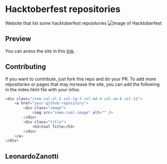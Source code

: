 # Hacktoberfest repositories
Website that list some hacktoberfest repositories
![Image of Hacktoberfest](https://github.com/kartikagarwal9/hacktoberfest-repositories/blob/main/hacktoberfest.png)

## Preview
You can acess the site in this [link](https://leonardozanotti.github.io/hacktoberfest-repositories/).

## Contributing
If you want to contribute, just fork this repo and do your PR.
To add more repositories or pages that may increase the site, you can add the following in the index.html file with your infos:
```bash
<div class="item col-xl-2 col-lg-3 col-md-4 col-sm-6 col-12">
    <a href="your-github-repository">
        <div class="image">
            <img src="some-cool-image" alt="" />
        </div>
        <div class="title">
            <h3>Cool Title</h3>
        </div>
    </a>
</div>
```

## LeonardoZanotti
